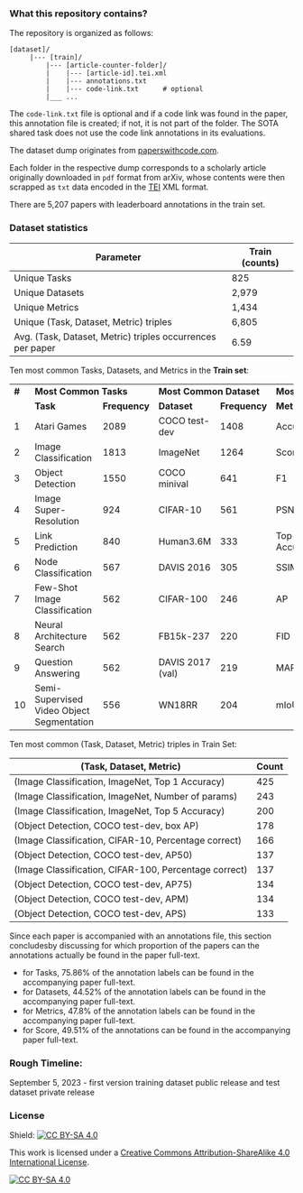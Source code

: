 <!--## SOTA? Tracking the State-of-the-Art Empirical Artificial Intelligence Research

The central activity around empirical AI research includes automated tasks defined via a task dataset for which machine learning models are developed whose performance can be evaluated by a standard set of evaluation metrics. Pushing the state-of-the-art boundaries in empirical AI research means optimizing the models developed for the tasks in terms of speed, accuracy, or storage. As such researchers in this domain often seem to ask the central question “What’s the state-of-the-art result for task XYZ right now?” 


Instead of seeking out the answer buried in the ranked list of documents via a search query made on traditional search engines, researchers instead look for the answer on community-curated leaderboards such as https://paperswithcode.com/ or https://orkg.org/benchmarks. These leaderboards are websites specifically designed to showcase the performance of all introduced machine learning models on a machine learning task dataset. As such researchers seeking to find out the best model performance on a task dataset can easily obtain this information on these websites via their performance trendline overviews showcasing various model performances over a task dataset over time.


In this Shared Task, we hope to go beyond the community curation of leaderboards and instead  realize the vision of obtaining the most efficient machine learning model capable of automatically detecting leaderboards. The efficiency of the submitted machine learning models as a solution to the shared task will be tested based on speed, model parameters, and leaderboard detection F1 measure.-->


### What this repository contains?
 
The repository is organized as follows:

```
[dataset]/	
     |--- [train]/
	     |--- [article-counter-folder]/
		 |    |--- [article-id].tei.xml
		 |    |--- annotations.txt
		 |    |--- code-link.txt	  # optional	
	     |___ ...
```
<!--     |--- [test1-few-shot]/		# hidden
	     |--- [article-counter-folder]/
		 |    |--- [article-id].tei.xml
		 |    |--- annotations.txt		# hidden
		 |    |--- code-link.txt	   # optional	
	     |___ ...
     |--- [test2-zero-shot]/		# hidden			
			 |--- [article-counter-folder]/
			 |    |--- [article-id].tei.xml
			 |    |--- annotations.txt		# hidden
			 |    |--- code-link.txt		   # optional	 
			 |___ ...-->

The `code-link.txt` file is optional and if a code link was found in the paper, this annotation file is created; if not, it is not part of the folder. The SOTA shared task does not use the code link annotations in its evaluations.

The dataset dump originates from [paperswithcode.com](https://paperswithcode.com/).

Each folder in the respective dump corresponds to a scholarly article
originally downloaded in `pdf` format from arXiv, whose contents were then
scrapped as `txt` data encoded in the [TEI](https://en.wikipedia.org/wiki/Text_Encoding_Initiative) XML format.

<!--
Of the 5207 papers in the train set, only 625 papers reported their code links as a mention within the paper's text. Similarly, of the 2242 papers in the test set, only 215 papers reported their code links as a mention within the paper's text. Whereever found, for the two repositories respectively, the code link annotations are included in the file `code-link.txt`.
-->

There are 5,207 papers with leaderboard annotations in the train set.

### Dataset statistics

| Parameter | Train (counts) |
| --- | --- |
| Unique Tasks | 825 |
| Unique Datasets | 2,979 |
| Unique Metrics | 1,434 |
| Unique (Task, Dataset, Metric) triples | 6,805 |
| Avg. (Task, Dataset, Metric) triples occurrences per paper | 6.59 |

Ten most common Tasks, Datasets, and Metrics in the **Train set**:
<table>
  <tr>
    <td> <b>#</b> </td>
    <td colspan="2"><b>Most Common Tasks</b></td>
    <td colspan="2"><b>Most Common Dataset</b></td>
    <td colspan="2"><b>Most Common Metric</b></td>
  </tr>
  <tr>
    <td>  </td>
    <td><b>Task</b></td>
    <td><b>Frequency</b></td>
    <td><b>Dataset</b></td>
    <td><b>Frequency</b></td>
    <td><b>Metric</b></td>
    <td><b>Frequency</b></td>
  </tr>
  <tr>
		<td>1</td>
		<td>Atari Games</td>
		<td>2089</td>
		<td>COCO test-dev</td>
		<td>1408</td>
		<td>Accuracy</td>
		<td>3771</td>
	</tr>
	<tr>
		<td>2</td>
		<td>Image Classification</td>
		<td>1813</td>
		<td>ImageNet</td>
		<td>1264</td>
		<td>Score</td>
		<td>2146</td>
	</tr>
	<tr>
		<td>3</td>
		<td>Object Detection</td>
		<td>1550</td>
		<td>COCO minival</td>
		<td>641</td>
		<td>F1</td>
		<td>1055</td>
	</tr>
	<tr>
		<td>4</td>
		<td>Image Super-Resolution</td>
		<td>924</td>
		<td>CIFAR-10</td>
		<td>561</td>
		<td>PSNR</td>
		<td>981</td>
	</tr>
	<tr>
		<td>5</td>
		<td>Link Prediction</td>
		<td>840</td>
		<td>Human3.6M</td>
		<td>333</td>
		<td>Top 1 Accuracy</td>
		<td>655</td>
	</tr>
	<tr>
		<td>6</td>
		<td>Node Classification</td>
		<td>567</td>
		<td>DAVIS 2016</td>
		<td>305</td>
		<td>SSIM</td>
		<td>629</td>
	</tr>
	<tr>
		<td>7</td>
		<td>Few-Shot Image Classification</td>
		<td>562</td>
		<td>CIFAR-100</td>
		<td>246</td>
		<td>AP</td>
		<td>474</td>
	</tr>
	<tr>
		<td>8</td>
		<td>Neural Architecture Search</td>
		<td>562</td>
		<td>FB15k-237</td>
		<td>220</td>
		<td>FID</td>
		<td>413</td>
	</tr>
	<tr>
		<td>9</td>
		<td>Question Answering</td>
		<td>562</td>
		<td>DAVIS 2017 (val)</td>
		<td>219</td>
		<td>MAP</td>
		<td>402</td>
	</tr>
	<tr>
		<td>10</td>
		<td>Semi-Supervised Video Object Segmentation</td>
		<td>556</td>
		<td>WN18RR</td>
		<td>204</td>
		<td>mIoU</td>
		<td>401</td>
	</tr>
</table>

Ten most common (Task, Dataset, Metric) triples in Train Set:

| (Task, Dataset, Metric) | Count |
| --- | --- |
| (Image Classification, ImageNet, Top 1 Accuracy) | 425 |
| (Image Classification, ImageNet, Number of params) | 243 |
| (Image Classification, ImageNet, Top 5 Accuracy) | 200 |
| (Object Detection, COCO test-dev, box AP) | 178 |
| (Image Classification, CIFAR-10, Percentage correct) | 166 |
| (Object Detection, COCO test-dev, AP50) | 137 |
| (Image Classification, CIFAR-100, Percentage correct) | 137 |
| (Object Detection, COCO test-dev, AP75) | 134 |
| (Object Detection, COCO test-dev, APM) | 134 |
| (Object Detection, COCO test-dev, APS) | 133 |

Since each paper is accompanied with an annotations file, this section concludesby discussing for which proportion of the papers can the annotations actually be found in the paper full-text.

- for Tasks, 75.86% of the annotation labels can be found in the accompanying paper full-text.
- for Datasets, 44.52% of the annotation labels can be found in the accompanying paper full-text.
- for Metrics, 47.8% of the annotation labels can be found in the accompanying paper full-text.
- for Score, 49.51% of the annotations can be found in the accompanying paper full-text.

### Rough Timeline:

September 5, 2023 - first version training dataset public release and test dataset private release

### License

Shield: [![CC BY-SA 4.0][cc-by-sa-shield]][cc-by-sa]

This work is licensed under a
[Creative Commons Attribution-ShareAlike 4.0 International License][cc-by-sa].

[![CC BY-SA 4.0][cc-by-sa-image]][cc-by-sa]

[cc-by-sa]: http://creativecommons.org/licenses/by-sa/4.0/
[cc-by-sa-image]: https://licensebuttons.net/l/by-sa/4.0/88x31.png
[cc-by-sa-shield]: https://img.shields.io/badge/License-CC%20BY--SA%204.0-lightgrey.svg
